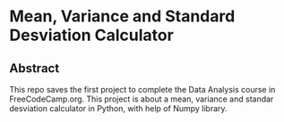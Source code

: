 # Mean, Variance and Standard Desviation Calculator

## Abstract

This repo saves the first project to complete the Data Analysis course in FreeCodeCamp.org. This project is about a mean, variance and standar desviation calculator in Python, with help of Numpy library.